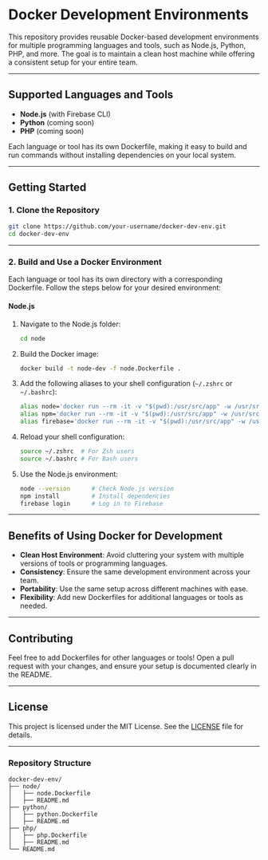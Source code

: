 # Docker Development Environments

This repository provides reusable Docker-based development environments for multiple programming languages and tools, such as Node.js, Python, PHP, and more. The goal is to maintain a clean host machine while offering a consistent setup for your entire team.

---

## Supported Languages and Tools

- **Node.js** (with Firebase CLI)
- **Python** (coming soon)
- **PHP** (coming soon)

Each language or tool has its own Dockerfile, making it easy to build and run commands without installing dependencies on your local system.

---

## Getting Started

### 1. Clone the Repository

```bash
git clone https://github.com/your-username/docker-dev-env.git
cd docker-dev-env
```

---

### 2. Build and Use a Docker Environment

Each language or tool has its own directory with a corresponding Dockerfile. Follow the steps below for your desired environment:

#### Node.js
1. Navigate to the Node.js folder:
   ```bash
   cd node
   ```

2. Build the Docker image:
   ```bash
   docker build -t node-dev -f node.Dockerfile .
   ```

3. Add the following aliases to your shell configuration (`~/.zshrc` or `~/.bashrc`):
   ```bash
   alias node='docker run --rm -it -v "$(pwd):/usr/src/app" -w /usr/src/app node-dev node'
   alias npm='docker run --rm -it -v "$(pwd):/usr/src/app" -w /usr/src/app node-dev npm'
   alias firebase='docker run --rm -it -v "$(pwd):/usr/src/app" -w /usr/src/app node-dev firebase'
   ```

4. Reload your shell configuration:
   ```bash
   source ~/.zshrc  # For Zsh users
   source ~/.bashrc # For Bash users
   ```

5. Use the Node.js environment:
   ```bash
   node --version      # Check Node.js version
   npm install         # Install dependencies
   firebase login      # Log in to Firebase
   ```

---

## Benefits of Using Docker for Development

- **Clean Host Environment**: Avoid cluttering your system with multiple versions of tools or programming languages.
- **Consistency**: Ensure the same development environment across your team.
- **Portability**: Use the same setup across different machines with ease.
- **Flexibility**: Add new Dockerfiles for additional languages or tools as needed.

---

## Contributing

Feel free to add Dockerfiles for other languages or tools! Open a pull request with your changes, and ensure your setup is documented clearly in the README.

---

## License

This project is licensed under the MIT License. See the [LICENSE](LICENSE) file for details.

---

### Repository Structure

```
docker-dev-env/
├── node/
│   ├── node.Dockerfile
│   ├── README.md
├── python/
│   ├── python.Dockerfile
│   ├── README.md
├── php/
│   ├── php.Dockerfile
│   ├── README.md
└── README.md
```